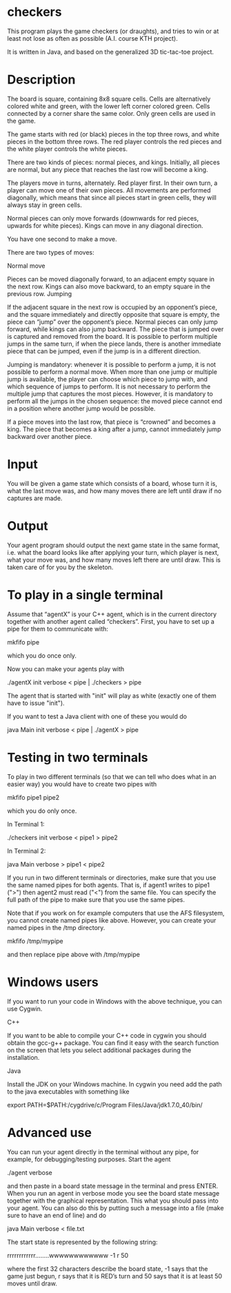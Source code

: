 # checkers
This program plays the game checkers (or draughts), and tries to win or at least not lose as often as possible (A.I. course KTH project).

It is written in Java, and based on the generalized 3D tic-tac-toe project.

# Description

The board is square, containing 8x8 square cells. Cells are alternatively colored white and green, with the lower left corner colored green. Cells connected by a corner share the same color. Only green cells are used in the game.

The game starts with red (or black) pieces in the top three rows, and white pieces in the bottom three rows. The red player controls the red pieces and the white player controls the white pieces.

There are two kinds of pieces: normal pieces, and kings. Initially, all pieces are normal, but any piece that reaches the last row will become a king.

The players move in turns, alternately. Red player first. In their own turn, a player can move one of their own pieces. All movements are performed diagonally, which means that since all pieces start in green cells, they will always stay in green cells.

Normal pieces can only move forwards (downwards for red pieces, upwards for white pieces). Kings can move in any diagonal direction.

You have one second to make a move.

There are two types of moves:

Normal move

Pieces can be moved diagonally forward, to an adjacent empty square in the next row. Kings can also move backward, to an empty square in the previous row. 
Jumping

If the adjacent square in the next row is occupied by an opponent’s piece, and the square immediately and directly opposite that square is empty, the piece can “jump” over the opponent’s piece. Normal pieces can only jump forward, while kings can also jump backward. The piece that is jumped over is captured and removed from the board. It is possible to perform multiple jumps in the same turn, if when the piece lands, there is another immediate piece that can be jumped, even if the jump is in a different direction. 

Jumping is mandatory: whenever it is possible to perform a jump, it is not possible to perform a normal move. When more than one jump or multiple jump is available, the player can choose which piece to jump with, and which sequence of jumps to perform. It is not necessary to perform the multiple jump that captures the most pieces. However, it is mandatory to perform all the jumps in the chosen sequence: the moved piece cannot end in a position where another jump would be possible.

If a piece moves into the last row, that piece is “crowned” and becomes a king. The piece that becomes a king after a jump, cannot immediately jump backward over another piece.

# Input

You will be given a game state which consists of a board, whose turn it is, what the last move was, and how many moves there are left until draw if no captures are made.

# Output

Your agent program should output the next game state in the same format, i.e. what the board looks like after applying your turn, which player is next, what your move was, and how many moves left there are until draw. This is taken care of for you by the skeleton.

# To play in a single terminal

Assume that “agentX” is your C++ agent, which is in the current directory together with another agent called “checkers”. First, you have to set up a pipe for them to communicate with:

mkfifo pipe

which you do once only.

Now you can make your agents play with

./agentX init verbose < pipe | ./checkers > pipe

The agent that is started with "init" will play as white (exactly one of them have to issue "init").

If you want to test a Java client with one of these you would do

java Main init verbose < pipe | ./agentX > pipe

# Testing in two terminals

To play in two different terminals (so that we can tell who does what in an easier way) you would have to create two pipes with

mkfifo pipe1 pipe2

which you do only once.

In Terminal 1:

./checkers init verbose < pipe1 > pipe2

In Terminal 2:

java Main verbose > pipe1 < pipe2

If you run in two different terminals or directories, make sure that you use the same named pipes for both agents. That is, if agent1 writes to pipe1 (">") then agent2 must read ("<") from the same file. You can specify the full path of the pipe to make sure that you use the same pipes.

Note that if you work on for example computers that use the AFS filesystem, you cannot create named pipes like above. However, you can create your named pipes in the /tmp directory.

mkfifo /tmp/mypipe

and then replace pipe above with /tmp/mypipe

# Windows users

If you want to run your code in Windows with the above technique, you can use Cygwin.

C++

If you want to be able to compile your C++ code in cygwin you should obtain the gcc-g++ package. You can find it easy with the search function on the screen that lets you select additional packages during the installation.

Java

Install the JDK on your Windows machine. In cygwin you need add the path to the java executables with something like

export PATH=\$PATH:/cygdrive/c/Program Files/Java/jdk1.7.0\_40/bin/

# Advanced use

You can run your agent directly in the terminal without any pipe, for example, for debugging/testing purposes. Start the agent

./agent verbose

and then paste in a board state message in the terminal and press ENTER. When you run an agent in verbose mode you see the board state message together with the graphical representation. This what you should pass into your agent. You can also do this by putting such a message into a file (make sure to have an end of line) and do

java Main verbose < file.txt

The start state is represented by the following string:

rrrrrrrrrrrr........wwwwwwwwwwww -1 r 50

where the first 32 characters describe the board state, -1 says that the game just begun, r says that it is RED’s turn and 50 says that it is at least 50 moves until draw.
